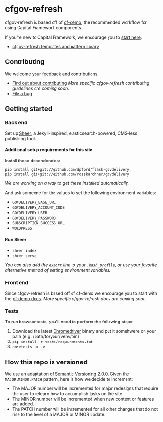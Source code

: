 # cfgov-refresh

cfgov-refresh is based off of [cf-demo](https://github.com/cfpb/cf-demo),
the recommended workflow for using Capital Framework components.

If you're new to Capital Framework, we encourage you to
[start here](http://cfpb.github.io/capital-framework/).

- [cfgov-refresh templates and pattern library](http://cfpb.github.io/cfgov-refresh/)


## Contributing

We welcome your feedback and contributions.

- [Find out about contributing](http://cfpb.github.io/capital-framework/contributing/)
  _More specific cfgov-refresh contributing guidelines are coming soon._
- [File a bug](https://github.com/cfpb/cfgov-refresh/issues/new?body=%23%23%20URL%0D%0D%0D%23%23%20Actual%20Behavior%0D%0D%0D%23%23%20Expected%20Behavior%0D%0D%0D%23%23%20Steps%20to%20Reproduce%0D%0D%0D%23%23%20Screenshot&labels=bug)


## Getting started

### Back end

Set up [Sheer](https://github.com/cfpb/sheer),
a Jekyll-inspired, elasticsearch-powered, CMS-less publishing tool.

#### Additional setup requirements for this site

Install these dependencies:

```sh
pip install git+git://github.com/dpford/flask-govdelivery
pip install git+git://github.com/rosskarchner/govdelivery
```

_We are working on a way to get these installed automatically._

And ask someone for the values to set the following environment variables:

- `GOVDELIVERY_BASE_URL`
- `GOVDELIVERY_ACCOUNT_CODE`
- `GOVDELIVERY_USER`
- `GOVDELIVERY_PASSWORD`
- `SUBSCRIPTION_SUCCESS_URL`
- `WORDPRESS`

#### Run Sheer

  - `sheer index`
  - `sheer serve`

_You can also add the `export` line to your `.bash_profile`,
or use your favorite alternative method of setting environment variables._

### Front end

Since cfgov-refresh is based off of cf-demo we encourage you to start with the
[cf-demo docs](http://cfpb.github.io/capital-framework/cf-demo/).
_More specific cfgov-refresh docs are coming soon._

### Tests

To run browser tests, you'll need to perform the following steps:
1. Download the latest [Chromedriver](http://chromedriver.storage.googleapis.com/index.html) binary and put it somehwere on your path (e.g. /path/to/your/venv/bin)
2. `pip install -r tests/requirements.txt`
3. `nosetests -x -v`

## How this repo is versioned

We use an adaptation of [Semantic Versioning 2.0.0](http://semver.org).
Given the `MAJOR.MINOR.PATCH` pattern, here is how we decide to increment:

- The MAJOR number will be incremented for major redesigns that require the user
  to relearn how to accomplish tasks on the site.
- The MINOR number will be incremented when new content or features are added.
- The PATCH number will be incremented for all other changes that do not rise
  to the level of a MAJOR or MINOR update.
